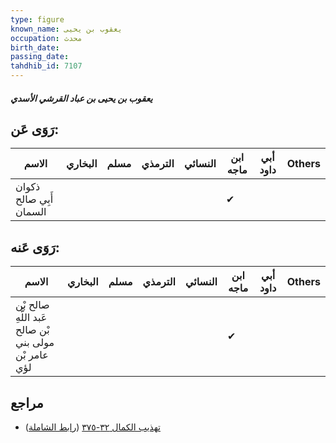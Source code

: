 ```yaml
---
type: figure
known_name: يعقوب بن يحيى
occupation: محدث
birth_date:
passing_date:
tahdhib_id: 7107
---
```

##### يعقوب بن يحيى بن عباد القرشي الأسدي

## رَوَى عَن:
| الاسم                   | البخاري | مسلم | الترمذي | النسائي | ابن ماجه | أبي داود | Others |
| ----------------------- | ------- | ---- | ------- | ------- | -------- | -------- | ------ |
| ذكوان أَبِي صالح السمان |         |      |         |         | ✔        |          |        |
## رَوَى عَنه:
| الاسم                                                | البخاري | مسلم | الترمذي | النسائي | ابن ماجه | أبي داود | Others |
| ---------------------------------------------------- | ------- | ---- | ------- | ------- | -------- | -------- | ------ |
| صالح بْن عَبد اللَّهِ بْن صالح مولى بني عامر بْن لؤي |         |      |         |         | ✔        |          |        |
## مراجع
- [تهذيب الكمال ٣٢-٣٧٥](obsidian://open?vault=Tahdhib-al-Kamal&file=Figures/٧١٠٧-يعقوب%20بن%20يحيى%20بن%20عباد%20القرشي%20الأسدي) ([رابط الشاملة](https://shamela.ws/book/3722/17489))